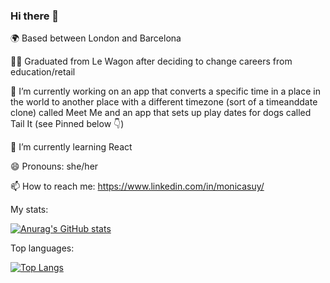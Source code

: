 ### Hi there 👋

🌍 Based between London and Barcelona

👩‍💻 Graduated from Le Wagon after deciding to change careers from education/retail

🔭 I’m currently working on an app that converts a specific time in a place in the world to another place with a different timezone (sort of a timeanddate clone) called Meet Me and an app that sets up play dates for dogs called Tail It (see Pinned below 👇)

🌱 I’m currently learning React 

😄 Pronouns: she/her

📫 How to reach me: https://www.linkedin.com/in/monicasuy/

My stats:

[![Anurag's GitHub stats](https://github-readme-stats.vercel.app/api?username=monicasuy)](https://github.com/anuraghazra/github-readme-stats)

Top languages:

[![Top Langs](https://github-readme-stats.vercel.app/api/top-langs/?username=monicasuy)](https://github.com/anuraghazra/github-readme-stats)
<!--
**monicasuy/monicasuy** is a ✨ _special_ ✨ repository because its `README.md` (this file) appears on your GitHub profile.

Here are some ideas to get you started:

- 🔭 I’m currently working on ...
- 🌱 I’m currently learning ...
- 👯 I’m looking to collaborate on ...
- 🤔 I’m looking for help with ...
- 💬 Ask me about ...
- 📫 How to reach me: ...
- 😄 Pronouns: ...
- ⚡ Fun fact: ...
-->
